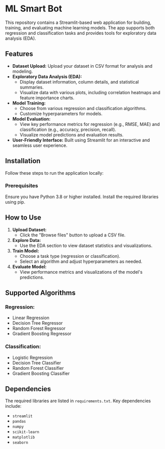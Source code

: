 # ML Smart Bot

This repository contains a Streamlit-based web application for building, training, and evaluating machine learning models. The app supports both regression and classification tasks and provides tools for exploratory data analysis (EDA).

## Features

- **Dataset Upload:** Upload your dataset in CSV format for analysis and modeling.
- **Exploratory Data Analysis (EDA):**
  - Display dataset information, column details, and statistical summaries.
  - Visualize data with various plots, including correlation heatmaps and feature importance charts.
- **Model Training:**
  - Choose from various regression and classification algorithms.
  - Customize hyperparameters for models.
- **Model Evaluation:**
  - View key performance metrics for regression (e.g., RMSE, MAE) and classification (e.g., accuracy, precision, recall).
  - Visualize model predictions and evaluation results.
- **User-Friendly Interface:** Built using Streamlit for an interactive and seamless user experience.

## Installation

Follow these steps to run the application locally:

### Prerequisites

Ensure you have Python 3.8 or higher installed. Install the required libraries using pip.

## How to Use

1. **Upload Dataset:**
   - Click the "Browse files" button to upload a CSV file.
2. **Explore Data:**
   - Use the EDA section to view dataset statistics and visualizations.
3. **Train Model:**
   - Choose a task type (regression or classification).
   - Select an algorithm and adjust hyperparameters as needed.
4. **Evaluate Model:**
   - View performance metrics and visualizations of the model's predictions.

## Supported Algorithms

### Regression:
- Linear Regression
- Decision Tree Regressor
- Random Forest Regressor
- Gradient Boosting Regressor

### Classification:
- Logistic Regression
- Decision Tree Classifier
- Random Forest Classifier
- Gradient Boosting Classifier


## Dependencies

The required libraries are listed in `requirements.txt`. Key dependencies include:

- `streamlit`
- `pandas`
- `numpy`
- `scikit-learn`
- `matplotlib`
- `seaborn`
